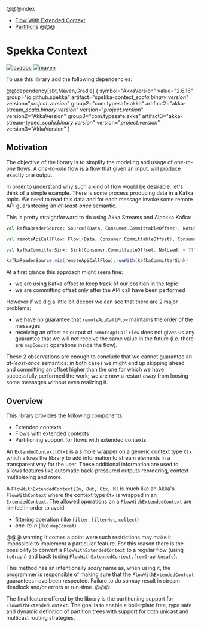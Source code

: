 @@@index

* [Flow With Extended Context](flow-with-extended-context.md)
* [Partitions](partitions.md)
@@@

# Spekka Context

[![javadoc](https://javadoc.io/badge2/io.github.spekka/spekka-context_2.13/javadoc.svg)](https://javadoc.io/doc/io.github.spekka/spekka-context_2.13/)
[![maven](https://img.shields.io/maven-central/v/io.github.spekka/spekka-context_2.13)](https://mvnrepository.com/artifact/io.github.spekka/spekka-context_2.13/)

To use this library add the following dependencies:

@@dependency[sbt,Maven,Gradle] {
  symbol="AkkaVersion"  value="2.6.16"
  group="io.github.spekka"  artifact="spekka-context_$scala.binary.version$"  version="$project.version$"
  group2="com.typesafe.akka" artifact2="akka-stream_$scala.binary.version$"  version="$project.version$" version2="AkkaVersion"
  group3="com.typesafe.akka" artifact3="akka-stream-typed_$scala.binary.version$"  version="$project.version$" version3="AkkaVersion"
}

## Motivation

The objective of the library is to simplify the modeling and usage of *one-to-one* flows. 
A *one-to-one* flow is a flow that given an input, will produce exactly one output.

In order to understand why such a kind of flow would be desirable, let's think of a simple example. 
There is some process producing data in a Kafka topic.
We need to read this data and for each message invoke some remote API guaranteeing an *at-least-once* semantic.

This is pretty straightforward to do using Akka Streams and Alpakka Kafka:

```scala
val kafkaReaderSource: Source[(Data, Consumer.CommittableOffset), NotUsed] = ???

val remoteApiCallFlow: Flow[(Data, Consumer.CommittableOffset), Consumer.CommittableOffset, NotUsed] = ???

val kafkaCommitterSink: Sink[Consumer.CommittableOffset, NotUsed] = ???

kafkaReaderSource.via(remoteApiCallFlow).runWith(kafkaCommitterSink)

```

At a first glance this approach might seem fine:

- we are using Kafka offset to keep track of our position in the topic
- we are committing offset only after the API call have been performed

However if we dig a little bit deeper we can see that there are 2 major problems:

- we have no guarantee that `remoteApiCallFlow` maintains the order of the messages
- receiving an offset as output of `remoteApiCallFlow` does not gives us any guarantee that we will not receive the same value in the future (i.e. there are `mapConcat` operations inside the flow).

These 2 observations are enough to conclude that we cannot guarantee an *at-least-once* semantics: in both cases we might end up
skipping ahead and committing an offset higher than the one for which we have successfully performed the work; we are now a restart away from loosing some messages without even realizing it.

## Overview

This library provides the following components:

- Extended contexts
- Flows with extended contexts
- Partitioning support for flows with extended contexts

An `ExtendedContext[Ctx]` is a simple wrapper on a generic context type `Ctx` which allows the library to add information to
stream elements in a transparent way for the user. These additional information are used to allows features like automatic back-pressured outputs reordering, context multiplexing and more.

A `FlowWithExtendedContext[In, Out, Ctx, M]` is much like an Akka's `FlowWithContext` where the context type `Ctx` is wrapped in an `ExtendedContext`. The allowed operations on a `FlowWithExtendedContext` are limited in order to avoid:

- filtering operation (like `filter`, `filterNot`, `collect`)
- *one-to-n* (like `mapConcat`)

@@@ warning
It comes a point were such restrictions may make it impossible to implement a particular feature.
For this reason there is the possibility to convert a `FlowWithExtendedContext` to a regular flow (using `toGraph`) and back 
(using `FlowWithExtendedContext.fromGraphUnsafe`).

This method has an intentionally *scary* name as, when using it, the programmer is responsible of making sure that the
`FlowWithExtendedContext` guarantees have been respected. Failure to do so may result in stream deadlock and/or errors at run-time.
@@@

The final feature offered by the library is the partitioning support for `FlowWithExtendedContext`. The goal is to enable
a boilerplate free, type safe and dynamic definition of partition trees with support for both unicast and multicast routing strategies.